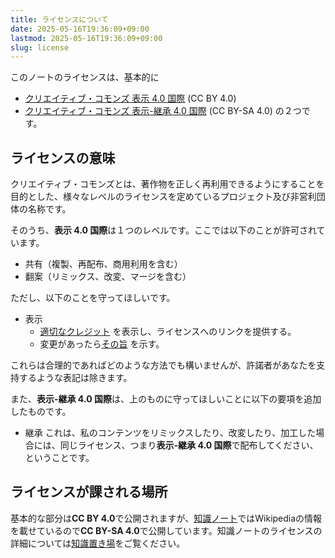 ```yaml
---
title: ライセンスについて
date: 2025-05-16T19:36:09+09:00
lastmod: 2025-05-16T19:36:09+09:00
slug: license
---
```

このノートのライセンスは、基本的に
- [クリエイティブ・コモンズ 表示 4.0 国際](https://creativecommons.org/licenses/by/4.0/deed.ja) (CC BY 4.0)
- [クリエイティブ・コモンズ 表示-継承 4.0 国際](https://creativecommons.org/licenses/by-sa/4.0/deed.ja) (CC BY-SA 4.0)
の２つです。

## ライセンスの意味
クリエイティブ・コモンズとは、著作物を正しく再利用できるようにすることを目的とした、様々なレベルのライセンスを定めているプロジェクト及び非営利団体の名称です。

そのうち、**表示 4.0 国際**は１つのレベルです。ここでは以下のことが許可されています。
- 共有（複製、再配布、商用利用を含む）
- 翻案（リミックス、改変、マージを含む）

ただし、以下のことを守ってほしいです。
- 表示
  - [適切なクレジット](https://creativecommons.org/licenses/by/4.0/deed.ja#ref-appropriate-credit) を表示し、ライセンスへのリンクを提供する。  
  - 変更があったら[その旨](https://creativecommons.org/licenses/by/4.0/deed.ja#ref-indicate-changes) を示す。

これらは合理的であればどのような方法でも構いませんが、許諾者があなたを支持するような表記は除きます。

また、**表示-継承 4.0 国際**は、上のものに守ってほしいことに以下の要項を追加したものです。
- 継承
これは、私のコンテンツをリミックスしたり、改変したり、加工した場合には、同じライセンス、つまり**表示-継承 4.0 国際**で配布してください、ということです。

## ライセンスが課される場所
基本的な部分は**CC BY 4.0**で公開されますが、[知識ノート](/develop/knowledge/)ではWikipediaの情報を載せているので**CC BY-SA 4.0**で公開しています。知識ノートのライセンスの詳細については[知識置き場](develop/Knowledge/知識置き場.md#ノートの内容について)をご覧ください。
